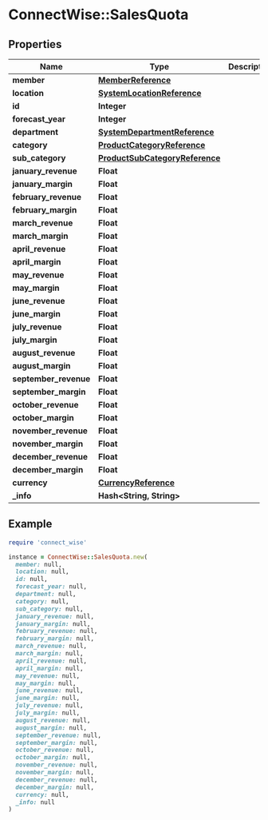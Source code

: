 # ConnectWise::SalesQuota

## Properties

| Name | Type | Description | Notes |
| ---- | ---- | ----------- | ----- |
| **member** | [**MemberReference**](MemberReference.md) |  |  |
| **location** | [**SystemLocationReference**](SystemLocationReference.md) |  |  |
| **id** | **Integer** |  | [optional] |
| **forecast_year** | **Integer** |  | [optional] |
| **department** | [**SystemDepartmentReference**](SystemDepartmentReference.md) |  | [optional] |
| **category** | [**ProductCategoryReference**](ProductCategoryReference.md) |  | [optional] |
| **sub_category** | [**ProductSubCategoryReference**](ProductSubCategoryReference.md) |  | [optional] |
| **january_revenue** | **Float** |  | [optional] |
| **january_margin** | **Float** |  | [optional] |
| **february_revenue** | **Float** |  | [optional] |
| **february_margin** | **Float** |  | [optional] |
| **march_revenue** | **Float** |  | [optional] |
| **march_margin** | **Float** |  | [optional] |
| **april_revenue** | **Float** |  | [optional] |
| **april_margin** | **Float** |  | [optional] |
| **may_revenue** | **Float** |  | [optional] |
| **may_margin** | **Float** |  | [optional] |
| **june_revenue** | **Float** |  | [optional] |
| **june_margin** | **Float** |  | [optional] |
| **july_revenue** | **Float** |  | [optional] |
| **july_margin** | **Float** |  | [optional] |
| **august_revenue** | **Float** |  | [optional] |
| **august_margin** | **Float** |  | [optional] |
| **september_revenue** | **Float** |  | [optional] |
| **september_margin** | **Float** |  | [optional] |
| **october_revenue** | **Float** |  | [optional] |
| **october_margin** | **Float** |  | [optional] |
| **november_revenue** | **Float** |  | [optional] |
| **november_margin** | **Float** |  | [optional] |
| **december_revenue** | **Float** |  | [optional] |
| **december_margin** | **Float** |  | [optional] |
| **currency** | [**CurrencyReference**](CurrencyReference.md) |  | [optional] |
| **_info** | **Hash&lt;String, String&gt;** |  | [optional] |

## Example

```ruby
require 'connect_wise'

instance = ConnectWise::SalesQuota.new(
  member: null,
  location: null,
  id: null,
  forecast_year: null,
  department: null,
  category: null,
  sub_category: null,
  january_revenue: null,
  january_margin: null,
  february_revenue: null,
  february_margin: null,
  march_revenue: null,
  march_margin: null,
  april_revenue: null,
  april_margin: null,
  may_revenue: null,
  may_margin: null,
  june_revenue: null,
  june_margin: null,
  july_revenue: null,
  july_margin: null,
  august_revenue: null,
  august_margin: null,
  september_revenue: null,
  september_margin: null,
  october_revenue: null,
  october_margin: null,
  november_revenue: null,
  november_margin: null,
  december_revenue: null,
  december_margin: null,
  currency: null,
  _info: null
)
```

